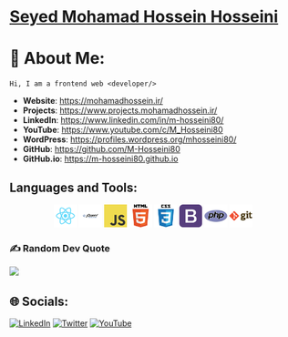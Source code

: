 # [Seyed Mohamad Hossein Hosseini](https://mohamadhossein.ir/ "Seyed Mohamad Hossein Hosseini")

# 💫 About Me:
    Hi, I am a frontend web <developer/>
 
 - **Website**: https://mohamadhossein.ir/
 - **Projects**: https://www.projects.mohamadhossein.ir/
 - **LinkedIn**: https://www.linkedin.com/in/m-hosseini80/ 
 - **YouTube**: https://www.youtube.com/c/M_Hosseini80 
 - **WordPress**: https://profiles.wordpress.org/mhosseini80/
 - **GitHub**: https://github.com/M-Hosseini80
 - **GitHub.io**: https://m-hosseini80.github.io


## Languages and Tools:
<div align="center">
<img height="40" width="40" src="https://raw.githubusercontent.com/github/explore/80688e429a7d4ef2fca1e82350fe8e3517d3494d/topics/react/react.png">
<img height="40" width="40" src="https://raw.githubusercontent.com/github/explore/80688e429a7d4ef2fca1e82350fe8e3517d3494d/topics/jquery/jquery.png">
<img height="40" width="40" src="https://raw.githubusercontent.com/github/explore/80688e429a7d4ef2fca1e82350fe8e3517d3494d/topics/javascript/javascript.png">

<img height="40" width="40" src="https://raw.githubusercontent.com/github/explore/80688e429a7d4ef2fca1e82350fe8e3517d3494d/topics/html/html.png">
<img height="40" width="40" src="https://raw.githubusercontent.com/github/explore/80688e429a7d4ef2fca1e82350fe8e3517d3494d/topics/css/css.png">
<img  height="40" width="40" src="https://raw.githubusercontent.com/github/explore/80688e429a7d4ef2fca1e82350fe8e3517d3494d/topics/bootstrap/bootstrap.png">
<img  height="40" width="40" src="https://raw.githubusercontent.com/github/explore/80688e429a7d4ef2fca1e82350fe8e3517d3494d/topics/php/php.png">
<img height="40" width="40" src="https://raw.githubusercontent.com/github/explore/80688e429a7d4ef2fca1e82350fe8e3517d3494d/topics/git/git.png">
</div>




### ✍️ Random Dev Quote
![](https://quotes-github-readme.vercel.app/api?type=horizontal&theme=gruvbox)

## 🌐 Socials:
[![LinkedIn](https://img.shields.io/badge/LinkedIn-%230077B5.svg?logo=linkedin&logoColor=white)](https://linkedin.com/in/https://www.linkedin.com/in/m-hosseini80/) [![Twitter](https://img.shields.io/badge/Twitter-%231DA1F2.svg?logo=Twitter&logoColor=white)](https://twitter.com/https://twitter.com/M_Hosseini80) [![YouTube](https://img.shields.io/badge/YouTube-%23FF0000.svg?logo=YouTube&logoColor=white)](https://youtube.com/@https://www.youtube.com/c/M_Hosseini80?sub_confirmation=1) 
